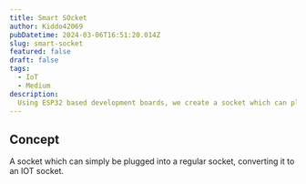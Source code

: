 ```yaml
---
title: Smart SOcket 
author: Kiddo42069
pubDatetime: 2024-03-06T16:51:20.014Z
slug: smart-socket
featured: false
draft: false
tags:
  - IoT
  - Medium
description:
  Using ESP32 based development boards, we create a socket which can plug into regular sockets and make them internet enabled
---
```


## Concept

A socket which can simply be plugged into a regular socket, converting it to an IOT socket.
